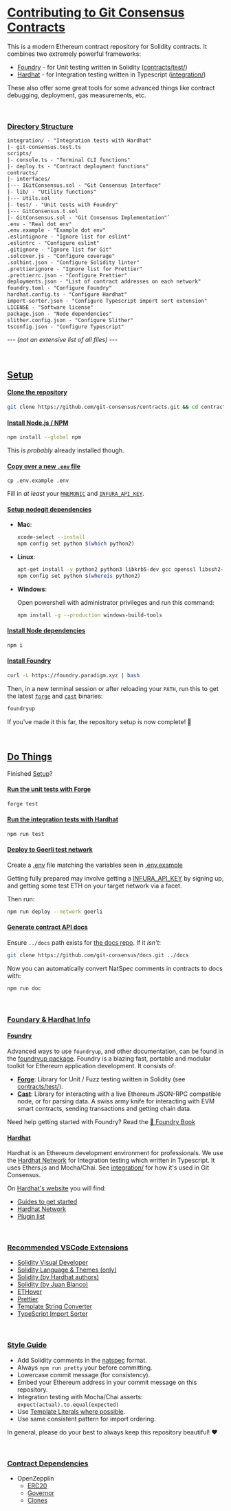 # [Contributing to Git Consensus Contracts](#contributing-to-git-consensus-contracts)

This is a modern Ethereum contract repository for Solidity contracts. It combines two extremely powerful frameworks:

- [Foundry](#foundry) - for Unit testing written in Solidity ([contracts/test/](./contracts/test/))
- [Hardhat](#hardhat) - for Integration testing written in Typescript ([integration/](./integration/))

These also offer some great tools for some advanced things like contract debugging, deployment, gas measurements, etc.

&nbsp;

### [Directory Structure](#directory-structure)

```txt
integration/ - "Integration tests with Hardhat"
|- git-consensus.test.ts
scripts/
|- console.ts - "Terminal CLI functions"
|- deploy.ts - "Contract deployment functions"
contracts/
|- interfaces/
|--- IGitConsensus.sol - "Git Consensus Interface"
|- lib/ - "Utility functions"
|--- Utils.sol
|- test/ - "Unit tests with Foundry"
|--- GitConsensus.t.sol
|- GitConsensus.sol - "Git Consensus Implementation"`
.env - "Real dot env"
.env.example - "Example dot env"
.eslintignore - "Ignore list for eslint"
.eslintrc - "Configure eslint"
.gitignore - "Ignore list for Git"
.solcover.js - "Configure coverage"
.solhint.json - "Configure Solidity linter"
.prettierignore - "Ignore list for Prettier"
.prettierrc.json - "Configure Prettier"
deployments.json - "List of contract addresses on each network"
foundry.toml - "Configure Foundry"
hardhat.config.ts - "Configure Hardhat"
import-sorter.json - "Configure Typescript import sort extension"
LICENSE - "Software license"
package.json - "Node dependencies"
slither.config.json - "Configure Slither"
tsconfig.json - "Configure Typescript"
```

--- *(not an extensive list of all files)* ---

&nbsp;

## [Setup](#setup)

#### [Clone the repository](#clone-the-repository)

```sh
git clone https://github.com/git-consensus/contracts.git && cd contracts
```

#### [Install Node.js / NPM](#install-nodejs--npm)

```sh
npm install --global npm
```

This is *probably* already installed though.

#### [Copy over a new `.env` file](#copy-over-a-new-env-file)

```
cp .env.example .env
```

Fill in *at least* your [`MNEMONIC`](https://metamask.zendesk.com/hc/en-us/articles/360015290032-How-to-reveal-your-Secret-Recovery-Phrase) and [`INFURA_API_KEY`](https://docs.infura.io/infura/getting-started).

#### [Setup nodegit dependencies](#setup-nodegit-dependencies)

- **Mac**:

    ```sh
    xcode-select --install
    npm config set python $(which python2)
    ```

- **Linux**:

    ```sh
    apt-get install -y python2 python3 libkrb5-dev gcc openssl libssh2-1-dev libcurl4-openssl-dev g++ make
    npm config set python $(whereis python2)
    ```

- **Windows**:

    Open powershell with administrator privileges and run this command:

    ```sh
    npm install -g --production windows-build-tools
    ```

#### [Install Node dependencies](#install-node-dependencies)

```sh
npm i
```

#### [Install Foundry](#install-foundry)

```sh
curl -L https://foundry.paradigm.xyz | bash
```

Then, in a new terminal session or after reloading your `PATH`, run this to get
the latest [`forge`](https://book.getfoundry.sh/reference/forge/forge) and [`cast`](https://book.getfoundry.sh/reference/cast/cast) binaries:

```sh
foundryup
```

If you've made it this far, the repository setup is now complete! 🎉

&nbsp;

## [Do Things](#do-things)

Finished [Setup](#setup)?

#### [Run the unit tests with Forge](#run-the-unit-tests-with-forge)

```sh
forge test
```

#### [Run the integration tests with Hardhat](#run-the-integration-tests-with-hardhat)

```sh
npm run test
```

#### [Deploy to Goerli test network](#deploy-to-goerli-test-network)

Create a [.env](./.env) file matching the variables seen in [.env.example](./.env.example)

Getting fully prepared may involve getting a [INFURA_API_KEY](https://infura.io/) by signing up, and getting some test ETH on your target network via a facet.

Then run:

```sh
npm run deploy --network goerli
```

#### [Generate contract API docs](#generate-contract-api-docs)

Ensure `../docs` path exists for [the docs repo](https://github.com/git-consensus/docs). If it *isn't*:

```sh
git clone https://github.com/git-consensus/docs.git ../docs
```

Now you can automatically convert NatSpec comments in contracts to docs with:

```sh
npm run doc
```

&nbsp;

### [Foundary & Hardhat Info](#foundary--hardhat-info)

#### [Foundry](#foundry)

Advanced ways to use `foundryup`, and other documentation, can be found in the [foundryup package](./foundryup/README.md).
Foundry is a blazing fast, portable and modular toolkit for Ethereum application development. It consists of:

- **[Forge](https://book.getfoundry.sh/reference/forge/forge)**: Library for Unit / Fuzz testing written in Solidity (see [contracts/test/](./contracts/test/)).
- **[Cast]((https://book.getfoundry.sh/reference/cast/cast))**: Library for interacting with a live Ethereum JSON-RPC compatible node, or for parsing data. A swiss army knife for interacting with EVM smart contracts, sending transactions and getting chain data.

Need help getting started with Foundry? Read the [📖 Foundry Book](https://onbjerg.github.io/foundry-book/)

#### [Hardhat](#hardhat)

Hardhat is an Ethereum development environment for professionals. We use the [Hardhat Network](https://hardhat.org/hardhat-network/) for Integration testing which written in Typescript. It uses Ethers.js and Mocha/Chai. See [integration/](./integration/) for how it's used in Git Consensus.

On [Hardhat's website](https://hardhat.org) you will find:

- [Guides to get started](https://hardhat.org/getting-started/)
- [Hardhat Network](https://hardhat.org/hardhat-network/)
- [Plugin list](https://hardhat.org/plugins/)

&nbsp;

### [Recommended VSCode Extensions](#recommended-vscode-extensions)

- [Solidity Visual Developer](https://marketplace.visualstudio.com/items?itemName=tintinweb.solidity-visual-auditor)
- [Solidity Language & Themes (only)](https://marketplace.visualstudio.com/items?itemName=tintinweb.vscode-solidity-language)
- [Solidity (by Hardhat authors)](https://marketplace.visualstudio.com/items?itemName=NomicFoundation.hardhat-solidity)
- [Solidity (by Juan Blanco)](https://marketplace.visualstudio.com/items?itemName=JuanBlanco.solidity)
- [ETHover](https://marketplace.visualstudio.com/items?itemName=tintinweb.vscode-ethover)
- [Prettier](https://marketplace.visualstudio.com/items?itemName=SimonSiefke.prettier-vscode)
- [Template String Converter](https://marketplace.visualstudio.com/items?itemName=meganrogge.template-string-converter)
- [TypeScript Import Sorter](https://marketplace.visualstudio.com/items?itemName=mike-co.import-sorter)

&nbsp;

### [Style Guide](#style-guide)

- Add Solidity comments in the [natspec](https://docs.soliditylang.org/en/v0.8.15/natspec-format.html) format.
- Always `npm run pretty` your before committing.
- Lowercase commit message (for consistency).
- Embed your Ethereum address in your commit message on this repository.
- Integration testing with Mocha/Chai asserts: `expect(actual).to.equal(expected)`
- Use [Template Literals where possible](https://ponyfoo.com/articles/template-literals-strictly-better-strings).
- Use same consistent pattern for import ordering.

In general, please do your best to always keep this repository beautiful! ❤️

&nbsp;

### [Contract Dependencies](#contract-dependencies)

- OpenZepplin
  - [ERC20](https://docs.openzeppelin.com/contracts/4.x/api/token/erc20#ERC20)
  - [Governor](https://docs.openzeppelin.com/contracts/4.x/api/governance#governor)
  - [Clones](https://docs.openzeppelin.com/contracts/4.x/api/proxy#Clones)
